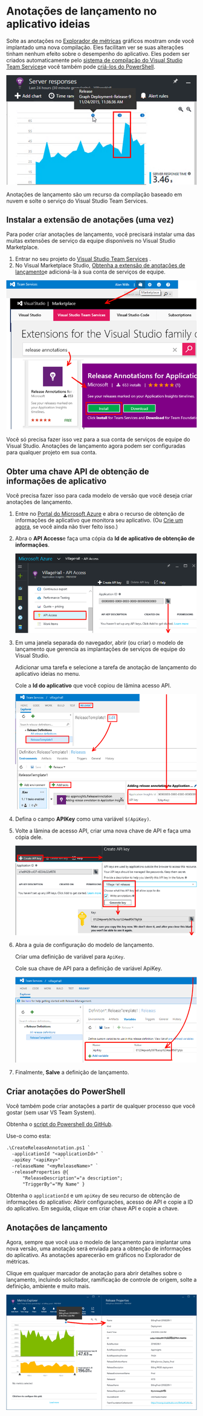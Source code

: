 <properties
    pageTitle="Libere anotações para obtenção de informações de aplicativo | Microsoft Azure"
    description="Adicionar implantação ou criar marcadores para seus gráficos de explorer métricas no aplicativo ideias."
    services="application-insights"
    documentationCenter=".net"
    authors="alancameronwills"
    manager="douge"/>

<tags
    ms.service="application-insights"
    ms.workload="tbd"
    ms.tgt_pltfrm="ibiza"
    ms.devlang="na"
    ms.topic="article"
    ms.date="06/28/2016"
    ms.author="awills"/>

# <a name="release-annotations-in-application-insights"></a>Anotações de lançamento no aplicativo ideias

Solte as anotações no [Explorador de métricas](app-insights-metrics-explorer.md) gráficos mostram onde você implantado uma nova compilação. Eles facilitam ver se suas alterações tinham nenhum efeito sobre o desempenho do aplicativo. Eles podem ser criados automaticamente pelo [sistema de compilação do Visual Studio Team Services](https://www.visualstudio.com/en-us/get-started/build/build-your-app-vs)e você também pode [criá-los do PowerShell](#create-annotations-from-powershell).

![Exemplo de anotações com correlação visível com tempo de resposta do servidor](./media/app-insights-annotations/00.png)

Anotações de lançamento são um recurso da compilação baseado em nuvem e solte o serviço do Visual Studio Team Services. 

## <a name="install-the-annotations-extension-one-time"></a>Instalar a extensão de anotações (uma vez)

Para poder criar anotações de lançamento, você precisará instalar uma das muitas extensões de serviço da equipe disponíveis no Visual Studio Marketplace.

1. Entrar no seu projeto do [Visual Studio Team Services](https://www.visualstudio.com/en-us/get-started/setup/sign-up-for-visual-studio-online) .
2. No Visual Marketplace Studio, [Obtenha a extensão de anotações de lançamento](https://marketplace.visualstudio.com/items/ms-appinsights.appinsightsreleaseannotations)e adicioná-la à sua conta de serviços de equipe.

![AT superior direita da página da web de serviços de equipe, abrir Marketplace. Selecione Visual serviços de equipe e em compilação e lançamento, escolha ver mais.](./media/app-insights-annotations/10.png)

Você só precisa fazer isso vez para a sua conta de serviços de equipe do Visual Studio. Anotações de lançamento agora podem ser configuradas para qualquer projeto em sua conta. 

## <a name="get-an-api-key-from-application-insights"></a>Obter uma chave API de obtenção de informações de aplicativo

Você precisa fazer isso para cada modelo de versão que você deseja criar anotações de lançamento.


1. Entre no [Portal do Microsoft Azure](https://portal.azure.com) e abra o recurso de obtenção de informações de aplicativo que monitora seu aplicativo. (Ou [Crie um agora](app-insights-overview.md), se você ainda não tiver feito isso.)
2. Abra o **API Access**e faça uma cópia da **Id de aplicativo de obtenção de informações**.

    ![Em portal.azure.com, abra o recurso de obtenção de informações do aplicativo e escolha configurações. Abra o Access de API. Copiar a ID do aplicativo](./media/app-insights-annotations/20.png)

2. Em uma janela separada do navegador, abrir (ou criar) o modelo de lançamento que gerencia as implantações de serviços de equipe do Visual Studio. 

    Adicionar uma tarefa e selecione a tarefa de anotação de lançamento do aplicativo ideias no menu.

    Cole a **Id do aplicativo** que você copiou de lâmina acesso API.

    ![No Visual Studio Team Services, abra o lançamento, selecione uma definição de lançamento e escolha Editar. Clique em Adicionar tarefa e selecione anotação de lançamento de obtenção de informações do aplicativo. Cole a identificação de obtenção de informações do aplicativo.](./media/app-insights-annotations/30.png)

3. Defina o campo **APIKey** como uma variável `$(ApiKey)`.

4. Volte a lâmina de acesso API, criar uma nova chave de API e faça uma cópia dele.

    ![Na lâmina acesso API na janela do Azure, clique em criar chave de API. Forneça um comentário, marque anotações de gravação e clique em Gerar chave. Copie a nova chave.](./media/app-insights-annotations/40.png)

4. Abra a guia de configuração do modelo de lançamento.

    Criar uma definição de variável para `ApiKey`.

    Cole sua chave de API para a definição de variável ApiKey.

    ![Na janela de serviços de equipe, selecione a guia Configuração e clique em Adicionar variável. Defina o nome para ApiKey e no valor, colar a chave que você acabou de gerar.](./media/app-insights-annotations/50.png)


5. Finalmente, **Salve** a definição de lançamento.

## <a name="create-annotations-from-powershell"></a>Criar anotações do PowerShell

Você também pode criar anotações a partir de qualquer processo que você gostar (sem usar VS Team System). 

Obtenha o [script do Powershell do GitHub](https://github.com/Microsoft/ApplicationInsights-Home/blob/master/API/CreateReleaseAnnotation.ps1).

Use-o como esta:

    .\CreateReleaseAnnotation.ps1 `
      -applicationId "<applicationId>" `
      -apiKey "<apiKey>" `
      -releaseName "<myReleaseName>" `
      -releaseProperties @{
          "ReleaseDescription"="a description";
          "TriggerBy"="My Name" }

Obtenha o `applicationId` e um `apiKey` de seu recurso de obtenção de informações do aplicativo: Abrir configurações, acesso de API e copie a ID do aplicativo. Em seguida, clique em criar chave API e copie a chave. 

## <a name="release-annotations"></a>Anotações de lançamento

Agora, sempre que você usa o modelo de lançamento para implantar uma nova versão, uma anotação será enviada para a obtenção de informações do aplicativo. As anotações aparecerão em gráficos no Explorador de métricas.

Clique em qualquer marcador de anotação para abrir detalhes sobre o lançamento, incluindo solicitador, ramificação de controle de origem, solte a definição, ambiente e muito mais.


![Clique em qualquer marcador de anotação de lançamento.](./media/app-insights-annotations/60.png)
